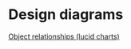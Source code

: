 # Design diagrams
[Object relationships (lucid charts)](https://lucid.app/lucidchart/17d2ebc7-baf4-4616-96e4-9d63d32f2f82/edit?viewport_loc=-11%2C-11%2C1663%2C916%2C0_0&invitationId=inv_b5dc149d-eac0-48e3-971d-e0e5db2c9981)

